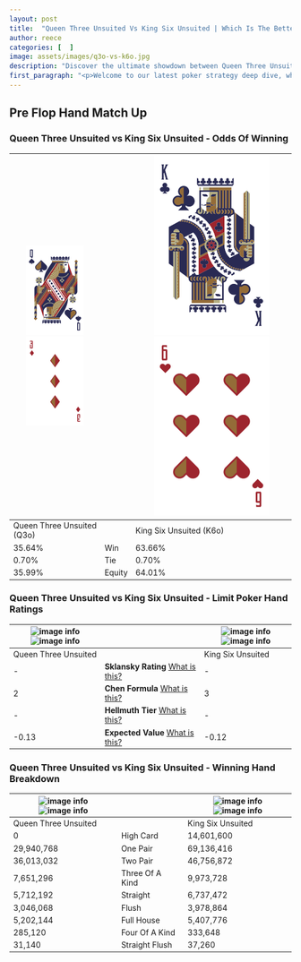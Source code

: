 ```yaml
---
layout: post
title:  "Queen Three Unsuited Vs King Six Unsuited | Which Is The Better Hand In Poker? A Complete Guide"
author: reece
categories: [  ]
image: assets/images/q3o-vs-k6o.jpg
description: "Discover the ultimate showdown between Queen Three Unsuited and King Six Unsuited in poker! Uncover the odds, strategies, and scenarios where one hand triumphs over the other. Get ready to up your poker game with this thrilling analysis."
first_paragraph: "<p>Welcome to our latest poker strategy deep dive, where we're pitting two distinct hands against each other in a high-stakes showdown: Queen Three Unsuited vs King Six Unsuited.</p><p>In the dynamic world of poker, every decision counts, and knowing which hand holds the upper hand is key to your success at the table.</p><p>In this article, we'll dissect these two hands, explore the scenarios where one dominates the other, and equip you with the knowledge to make strategic choices that can tip the odds in your favor.</p><p>Get ready to unravel the intriguing dynamics of these poker hands and elevate your game to new heights.</p>"
---
```




[comment]: # (sp0)

## Pre Flop Hand Match Up

<div class="table hand-ratings" markdown="1"> 



### Queen Three Unsuited vs King Six Unsuited - Odds Of Winning


    
| ![image info](assets/images/hand1/Q.png) ![image info](assets/images/hand1/3o.png) |  | ![image info](assets/images/hand2/K.png) ![image info](assets/images/hand2/6o.png) |
| -------- | -------- | -------- |
| Queen Three Unsuited (Q3o) |  | King Six Unsuited (K6o) |
| 35.64% | Win | 63.66% |
| 0.70% | Tie | 0.70% |
| 35.99% | Equity | 64.01% |




[comment]: # (sp1)



### Queen Three Unsuited vs King Six Unsuited - Limit Poker Hand Ratings


    
| ![image info](https://www.riverpairs.com/assets/images/hand1/Q.png) ![image info](https://www.riverpairs.com/assets/images/hand1/3o.png) |  | ![image info](https://www.riverpairs.com/assets/images/hand2/K.png) ![image info](https://www.riverpairs.com/assets/images/hand2/6o.png) |
| -------- | -------- | -------- |
| Queen Three Unsuited |  | King Six Unsuited |
| - | **Sklansky Rating** [What is this?](/sklansky-rating-explained) | - |
| 2 | **Chen Formula** [What is this?](/chen-formula-explained) | 3 |
| - | **Hellmuth Tier** [What is this?](/Hellmuth-tier-explained) | - |
| -0.13 | **Expected Value** [What is this?](/expected-value-explained) | -0.12 |




[comment]: # (sp2)



### Queen Three Unsuited vs King Six Unsuited - Winning Hand Breakdown


    
| ![image info](https://www.riverpairs.com/assets/images/hand1/Q.png) ![image info](https://www.riverpairs.com/assets/images/hand1/3o.png) |  | ![image info](https://www.riverpairs.com/assets/images/hand2/K.png) ![image info](https://www.riverpairs.com/assets/images/hand2/6o.png) |
| -------- | -------- | -------- |
| Queen Three Unsuited |  | King Six Unsuited |
| 0 | High Card | 14,601,600 |
| 29,940,768 | One Pair | 69,136,416 |
| 36,013,032 | Two Pair | 46,756,872 |
| 7,651,296 | Three Of A Kind | 9,973,728 |
| 5,712,192 | Straight | 6,737,472 |
| 3,046,068 | Flush | 3,978,864 |
| 5,202,144 | Full House | 5,407,776 |
| 285,120 | Four Of A Kind | 333,648 |
| 31,140 | Straight Flush | 37,260 |




[comment]: # (sp3)



</div>

[comment]: # (sp4)



[comment]: # (sp5)

